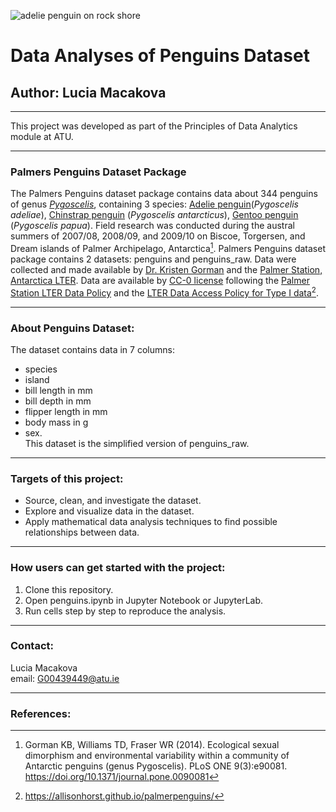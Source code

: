 ![adelie penguin on rock shore](https://images.pexels.com/photos/31308007/pexels-photo-31308007.jpeg)
# Data Analyses of Penguins Dataset
## Author: Lucia Macakova

---

This project was developed as part of the Principles of Data Analytics module at ATU.

---

### Palmers Penguins Dataset Package
The Palmers Penguins dataset package contains data about 344 penguins of genus [*Pygoscelis*](https://en.wikipedia.org/wiki/Pygoscelis), containing 3 species: [Adelie penguin](https://birdsoftheworld.org/bow/species/adepen1/cur/introduction)(*Pygoscelis adeliae*), [Chinstrap penguin](https://birdsoftheworld.org/bow/species/chipen2/cur/introduction) (*Pygoscelis antarcticus*), [Gentoo penguin](https://birdsoftheworld.org/bow/species/genpen1/cur/introduction) (*Pygoscelis papua*). Field research was conducted during the austral summers of 2007/08, 2008/09, and 2009/10 on Biscoe, Torgersen, and Dream islands of Palmer Archipelago, Antarctica[^1]. Palmers Penguins dataset package contains 2 datasets: penguins and penguins_raw. Data were collected and made available by [Dr. Kristen Gorman](https://www.uaf.edu/cfos/people/faculty/detail/kristen-gorman.php) and the [Palmer Station, Antarctica LTER](https://pallter.marine.rutgers.edu/). Data are available by [CC-0 license](https://creativecommons.org/public-domain/cc0/) following the [Palmer Station LTER Data Policy](https://pallter.marine.rutgers.edu/data/) and the [LTER Data Access Policy for Type I data](https://lternet.edu/data-access-policy/)[^2].

---

### About Penguins Dataset:
The dataset contains data in 7 columns: 
-   species
-   island
-   bill length in mm
-   bill depth in mm
-   flipper length in mm
-   body mass in g
-   sex.\
This dataset is the simplified version of penguins_raw.

---

### Targets of this project:
-   Source, clean, and investigate the dataset. 
-   Explore and visualize data in the dataset.
-   Apply mathematical data analysis techniques to find possible relationships between data.

---

### How users can get started with the project:
1.  Clone this repository.
2.  Open penguins.ipynb in Jupyter Notebook or JupyterLab.
3.  Run cells step by step to reproduce the analysis.

---

### Contact:
Lucia Macakova\
email: G00439449@atu.ie

---

### References:
[^1]:   Gorman KB, Williams TD, Fraser WR (2014). Ecological sexual dimorphism and environmental variability within a community of Antarctic penguins (genus Pygoscelis). PLoS ONE 9(3):e90081. https://doi.org/10.1371/journal.pone.0090081
[^2]:   https://allisonhorst.github.io/palmerpenguins/



